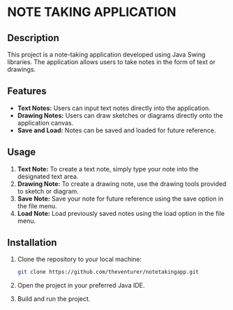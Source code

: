 # NOTE TAKING APPLICATION

## Description
This project is a note-taking application developed using Java Swing libraries. The application allows users to take notes in the form of text or drawings.

## Features
- **Text Notes:** Users can input text notes directly into the application.
- **Drawing Notes:** Users can draw sketches or diagrams directly onto the application canvas.
- **Save and Load:** Notes can be saved and loaded for future reference.

## Usage
1. **Text Note:** To create a text note, simply type your note into the designated text area.
2. **Drawing Note:** To create a drawing note, use the drawing tools provided to sketch or diagram.
3. **Save Note:** Save your note for future reference using the save option in the file menu.
4. **Load Note:** Load previously saved notes using the load option in the file menu.

## Installation
1. Clone the repository to your local machine:

    ```bash
    git clone https://github.com/theventurer/notetakingapp.git
    ```

2. Open the project in your preferred Java IDE.

3. Build and run the project.
